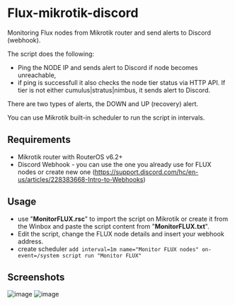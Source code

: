 # Flux-mikrotik-discord
Monitoring Flux nodes from Mikrotik router and send alerts to Discord (webhook).

The script does the following:
- Ping the NODE IP and sends alert to Discord if node becomes unreachable,
- if ping is successfull it also checks the node tier status via HTTP API. If tier is not either cumulus|stratus|nimbus, it sends alert to Discord.

There are two types of alerts, the DOWN and UP (recovery) alert.

You can use Mikrotik built-in scheduler to run the script in intervals.

## Requirements
- Mikrotik router with RouterOS v6.2+
- Discord Webhook - you can use the one you already use for FLUX nodes or create new one (https://support.discord.com/hc/en-us/articles/228383668-Intro-to-Webhooks)

## Usage
- use "**MonitorFLUX.rsc**" to import the script on Mikrotik or create it from the Winbox and paste the script content from "**MonitorFLUX.txt**".
- Edit the script, change the FLUX node details and insert your webhook address.
- create scheduler `add interval=1m name="Monitor FLUX nodes" on-event=/system script run "Monitor FLUX"`

## Screenshots
![image](https://github.com/outlawww/Flux-mikrotik-discord/assets/30106075/eedfd9ca-25b7-4f63-beaf-14d64f93a59f)
![image](https://github.com/outlawww/Flux-mikrotik-discord/assets/30106075/a0253bf0-a315-46a7-b677-a3408aa6b0f8)

